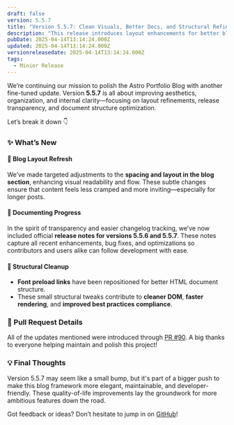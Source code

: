 ```yaml
---
draft: false
version: 5.5.7
title: "Version 5.5.7: Clean Visuals, Better Docs, and Structural Refinements! (PR # 90)"
description: "This release introduces layout enhancements for better blog readability, adds structured release notes, and optimizes font preload handling for improved document structure."
pubDate: 2025-04-14T13:14:24.000Z
updated: 2025-04-14T13:14:24.000Z
versionreleasedate: 2025-04-14T13:14:24.000Z
tags:
  - Minior Release
---
```


We’re continuing our mission to polish the Astro Portfolio Blog with another fine-tuned update. Version **5.5.7** is all about improving aesthetics, organization, and internal clarity—focusing on layout refinements, release transparency, and document structure optimization.

Let’s break it down 👇

### ✨ What’s New

#### 🎨 Blog Layout Refresh

We’ve made targeted adjustments to the **spacing and layout in the blog section**, enhancing visual readability and flow. These subtle changes ensure that content feels less cramped and more inviting—especially for longer posts.

#### 🧾 Documenting Progress

In the spirit of transparency and easier changelog tracking, we’ve now included official **release notes for versions 5.5.6 and 5.5.7**. These notes capture all recent enhancements, bug fixes, and optimizations so contributors and users alike can follow development with ease.

#### 🧹 Structural Cleanup

- **Font preload links** have been repositioned for better HTML document structure.
- These small structural tweaks contribute to **cleaner DOM**, **faster rendering**, and **improved best practices compliance**.

### 🔗 Pull Request Details

All of the updates mentioned were introduced through [PR #90](https://github.com/rafay99-epic/Astro-Portfolio-Blog/pull/90). A big thanks to everyone helping maintain and polish this project!

### 💡 Final Thoughts

Version 5.5.7 may seem like a small bump, but it's part of a bigger push to make this blog framework more elegant, maintainable, and developer-friendly. These quality-of-life improvements lay the groundwork for more ambitious features down the road.

Got feedback or ideas? Don’t hesitate to jump in on [GitHub](https://github.com/rafay99-epic/Astro-Portfolio-Blog)!

